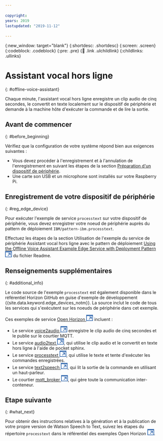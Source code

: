 ```yaml
---

copyright:
years: 2019
lastupdated: "2019-11-12"

---
```


{:new_window: target="blank"}
{:shortdesc: .shortdesc}
{:screen: .screen}
{:codeblock: .codeblock}
{:pre: .pre}
{:child: .link .ulchildlink}
{:childlinks: .ullinks}

# Assistant vocal hors ligne
{: #offline-voice-assistant}

Chaque minute, l'assistant vocal hors ligne enregistre un clip audio de cinq secondes, le convertit en texte localement sur le dispositif de périphérie et demande à la machine hôte d'exécuter la commande et de lire la sortie. 

## Avant de commencer
{: #before_beginning}

Vérifiez que la configuration de votre système répond bien aux exigences suivantes :

* Vous devez procéder à l'enregistrement et à l'annulation de l'enregistrement en suivant les étapes de la section [Préparation d'un dispositif de périphérie](adding_devices.md).
* Une carte son USB et un microphone sont installés sur votre Raspberry Pi. 

## Enregistrement de votre dispositif de périphérie
{: #reg_edge_device}

Pour exécuter l'exemple de service `processtext` sur votre dispositif de périphérie, vous devez enregistrer votre noeud de périphérie auprès du pattern de déploiement `IBM/pattern-ibm.processtext`. 

Effectuez les étapes de la section Utilisation de l'exemple du service de périphérie Assistant vocal hors ligne avec le pattern de déploiement [Using the Offline Voice Assistant Example Edge Service with Deployment Pattern ![S'ouvre dans un nouvel onglet](../../images/icons/launch-glyph.svg "S'ouvre dans un nouvel onglet")](https://github.com/open-horizon/examples/tree/master/edge/services/processtext#-using-the-offline-voice-assistant-example-edge-service-with-deployment-pattern) du fichier Readme.

## Renseignements supplémentaires
{: #additional_info}

Le code source de l'exemple `processtext` est également disponible dans le référentiel Horizon GitHub en guise d'exemple de développement {{site.data.keyword.edge_devices_notm}}. La source inclut le code de tous les services qui s'exécutent sur les noeuds de périphérie dans cet exemple. 

Ces exemples de service [Open Horizon ![S'ouvre dans un nouvel onglet](../../images/icons/launch-glyph.svg "S'ouvre dans un nouvel onglet")](https://github.com/open-horizon/examples/tree/master/edge/services/voice2audio) incluent :

* Le service [voice2audio ![S'ouvre dans un nouvel onglet](../../images/icons/launch-glyph.svg "S'ouvre dans un nouvel onglet")](https://github.com/open-horizon/examples/tree/master/edge/services/voice2audio) enregistre le clip audio de cinq secondes et le publie sur le courtier MQTT.
* Le service [audio2text ![S'ouvre dans un nouvel onglet](../../images/icons/launch-glyph.svg "S'ouvre dans un nouvel onglet")](https://github.com/open-horizon/examples/tree/master/edge/services/audio2text), qui utilise le clip audio et le convertit en texte hors ligne à l'aide de pocket sphinx.
* Le service [processtext ![S'ouvre dans un nouvel onglet](../../images/icons/launch-glyph.svg "S'ouvre dans un nouvel onglet")](https://github.com/open-horizon/examples/tree/master/edge/services/processtext), qui utilise le texte et tente d'exécuter les commandes enregistrées.
* Le service [text2speech ![S'ouvre dans un nouvel onglet](../../images/icons/launch-glyph.svg "S'ouvre dans un nouvel onglet")](https://github.com/open-horizon/examples/tree/master/edge/services/text2speech), qui lit la sortie de la commande en utilisant un haut-parleur.
* Le courtier [mqtt_broker ![S'ouvre dans un nouvel onglet](../../images/icons/launch-glyph.svg "S'ouvre dans un nouvel onglet")](https://github.com/open-horizon/examples/tree/master/edge/services/mqtt_broker), qui gère toute la communication inter-conteneur.

## Etape suivante
{: #what_next}

Pour obtenir des instructions relatives à la génération et à la publication de votre propre version de Watson Speech to Text, suivez les étapes du répertoire `processtext` dans le référentiel des exemples Open Horizon [![S'ouvre dans un nouvel onglet](../../images/icons/launch-glyph.svg "S'ouvre dans un nouvel onglet")](https://github.com/open-horizon/examples/blob/master/edge/services/processtext/CreateService.md#-building-and-publishing-your-own-version-of-the-offline-voice-assistant-edge-service). 
